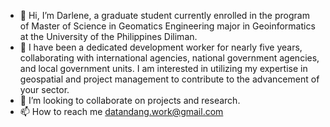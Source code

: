 - 👋 Hi, I’m Darlene, a graduate student currently enrolled in the program of Master of Science in Geomatics Engineering major in Geoinformatics at the University of the Philippines Diliman.
- 👀 I have been a dedicated development worker for nearly five years, collaborating with international agencies, national government agencies, and local government units. I am interested in utilizing my expertise in geospatial and project management to contribute to the advancement of your sector.
- 💞️ I’m looking to collaborate on projects and research.
- 📫 How to reach me datandang.work@gmail.com

<!---
nootherthandat/nootherthandat is a ✨ special ✨ repository because its `README.md` (this file) appears on your GitHub profile.
You can click the Preview link to take a look at your changes.
--->
